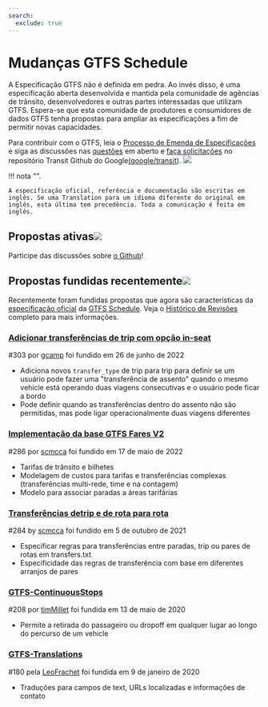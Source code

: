 ```yaml
---
search:
  exclude: true
---
```


# Mudanças GTFS Schedule

<!-- <div class=landing-page>
    <a class=button href=../process>Specification Amendment Process</a><a class=button href=../guiding-principles>Guiding Principles</a><a class=button href=../revision-history>Revision History</a>
</div> -->

A Especificação GTFS não é definida em pedra. Ao invés disso, é uma especificação aberta desenvolvida e mantida pela comunidade de agências de trânsito, desenvolvedores e outras partes interessadas que utilizam GTFS. Espera-se que esta comunidade de produtores e consumidores de dados GTFS tenha propostas para ampliar as especificações a fim de permitir novas capacidades.

Para contribuir com o GTFS, leia o [Processo de Emenda de Especificações](../process) e siga as discussões nas [questões](https://github.com/google/transit/issues) em aberto e [faça solicitações](https://github.com/google/transit/pulls) no repositório Transit Github do Google[(google/transit](https://github.com/google/transit)). ![](../../assets/mark-github.svg)

!!! nota "".

    A especificação oficial, referência e documentação são escritas em inglês. Se uma Translation para um idioma diferente do original em inglês, esta última tem precedência. Toda a comunicação é feita em inglês.


## Propostas ativas![](../../assets/pr-active.svg)

<!--
Active proposals for new features in <glossary variable="GTFS Schedule"><glossary variable="GTFS">GTFS</glossary> Schedule</glossary>.  -->

Participe das discussões sobre [o Github](https://github.com/google/transit/pulls)!

<!-- <div class="row">
    <div class="active-container">
        <h3 class="title"><a class="no-icon" href="https://github.com/google/transit/pull/303" target="_blank">Add <glossary variable="trip">trip</glossary>-to-<glossary variable="trip">trip</glossary> transfers with in-seat option</a></h3>
        <p class="maintainer">#303 opened on Jan 26, 2022 by <a class="no-icon" href="https://github.com/gcamp" target="_blank">gcamp</a></p>
    </div>
</div>
<div class="row"></div> -->

<!-- <div class="row no-active">
    <div class="no-active-container">
        <h3 class="title">There are currently no active proposals for <glossary variable="GTFS Schedule"><glossary variable="GTFS">GTFS</glossary> Schedule</glossary>.</h3>
        <p class="prompt">Have a proposal? &ensp;➜&ensp; Open a <a href="https://github.com/google/transit/pulls" target="_blank">pull request</a>.</p>
    </div>
</div>
<div class="row"></div> -->

## Propostas fundidas recentemente![](../../assets/pr-merged.svg)

Recentemente foram fundidas propostas que agora são características da [especificação oficial](../reference) da [GTFS Schedule](../reference). Veja o [Histórico de Revisões](../process#revision-history) completo para mais informações.

<div class="row">
    <div class="leftcontainer">
        <h3 class="title"><a href="https://github.com/google/transit/pull/303" class="no-icon" target="_blank">Adicionar transferências de trip com opção in-seat</a></h3>
        <p class="maintainer">#303 por <a href="https://github.com/gcamp" class="no-icon" target="_blank">gcamp</a> foi fundido em 26 de junho de 2022</p>
    </div>
    <div class="featurelist">
        <ul>
            <li>Adiciona novos <code>transfer_type</code> de trip para trip para definir se um usuário pode fazer uma "transferência de assento" quando o mesmo vehicle está operando duas viagens consecutivas e o usuário pode ficar a bordo</li>
            <li>Pode definir quando as transferências dentro do assento não são permitidas, mas pode ligar operacionalmente duas viagens diferentes
            </li>
        </ul>
    </div>
</div>

<div class="row">
    <div class="leftcontainer">
        <h3 class="title"><a href="https://github.com/google/transit/pull/286" class="no-icon" target="_blank">Implementação da base GTFS Fares V2</a></h3>
        <p class="maintainer">#286 por <a href="https://github.com/scmcca" class="no-icon" target="_blank">scmcca</a> foi fundido em 17 de maio de 2022</p>
    </div>
    <div class="featurelist">
        <ul>
            <li>Tarifas de trânsito e bilhetes</li>
            <li>Modelagem de custos para tarifas e transferências complexas (transferências multi-rede, time e na contagem)</li>
            <li>Modelo para associar paradas a áreas tarifárias</li>
        </ul>
    </div>
</div>

<div class="row">
    <div class="leftcontainer">
        <h3 class="title"><a href="https://github.com/google/transit/pull/284" class="no-icon" target="_blank">Transferências detrip e de rota para rota</a></h3>
        <p class="maintainer">#284 by <a href="https://github.com/scmcca" class="no-icon" target="_blank">scmcca</a> foi fundido em 5 de outubro de 2021</p>
    </div>
    <div class="featurelist">
        <ul>
            <li>Especificar regras para transferências entre paradas, trip ou pares de rotas em transfers.txt</li>
             <li>Especificidade das regras de transferência com base em diferentes arranjos de pares</li>
        </ul>
    </div>
</div>

<div class="row">
    <div class="leftcontainer">
        <h3 class="title"><a href="https://github.com/google/transit/pull/208" class="no-icon" target="_blank">GTFS-ContinuousStops</a></h3>
        <p class="maintainer">#208 por <a href="https://github.com/timMillet" class="no-icon" target="_blank">timMillet</a> foi fundida em 13 de maio de 2020</p>
    </div>
    <div class="featurelist">
        <ul>
            <li>Permite a retirada do passageiro ou dropoff em qualquer lugar ao longo do percurso de um vehicle</li>
        </ul>
    </div>
</div>

<div class="row">
    <div class="leftcontainer">
        <h3 class="title"><a href="https://github.com/google/transit/pull/180" class="no-icon" target="_blank">GTFS-Translations</a></h3>
        <p class="maintainer">#180 pela <a href="https://github.com/LeoFrachet" class="no-icon" target="_blank">LeoFrachet</a> foi fundida em 9 de janeiro de 2020</p>
    </div>
    <div class="featurelist">
        <ul>
            <li>Traduções para campos de text, URLs localizadas e informações de contato</li>
        </ul>
    </div>
</div>

<div class="row"/>
